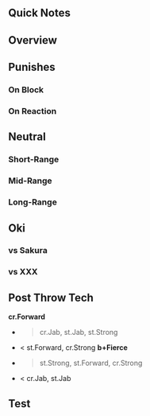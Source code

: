 ## Quick Notes ##

## <a name="Overview">Overview</a> ##

## <a name="Punishes">Punishes</a>

### On Block ###

### On Reaction ###

## <a name="Neutral">Neutral</a> ##

### Short-Range ###

### Mid-Range ###

### Long-Range ###

## <a name="Oki">Oki</a> ##

### vs Sakura ###

### vs XXX ###

## Post Throw Tech ##

**cr.Forward**
  - > cr.Jab, st.Jab, st.Strong
  - < st.Forward, cr.Strong
**b+Fierce**
  - > st.Strong, st.Forward, cr.Strong
  - < cr.Jab, st.Jab


## Test ##
